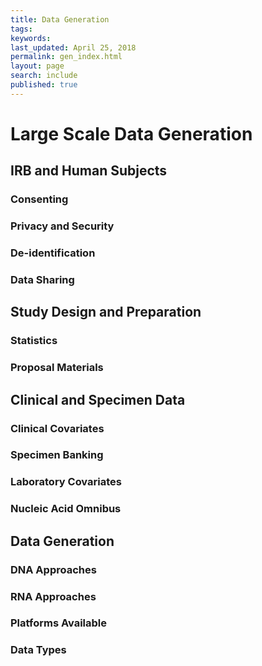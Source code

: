 ```yaml
---
title: Data Generation
tags:
keywords:
last_updated: April 25, 2018
permalink: gen_index.html
layout: page
search: include
published: true
---
```


# Large Scale Data Generation
## IRB and Human Subjects
### Consenting
### Privacy and Security
### De-identification
### Data Sharing
## Study Design and Preparation
### Statistics
### Proposal Materials
## Clinical and Specimen Data
### Clinical Covariates
### Specimen Banking
### Laboratory Covariates
### Nucleic Acid Omnibus
## Data Generation
### DNA Approaches
### RNA Approaches
### Platforms Available
### Data Types
